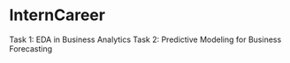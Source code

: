 # InternCareer
Task 1: EDA in Business Analytics
Task 2: Predictive Modeling for Business Forecasting
